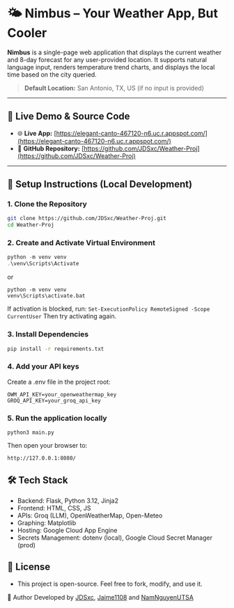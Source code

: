 # 🌤️ Nimbus – Your Weather App, But Cooler

**Nimbus** is a single-page web application that displays the current weather and 8-day forecast for any user-provided location. It supports natural language input, renders temperature trend charts, and displays the local time based on the city queried.

> **Default Location:** San Antonio, TX, US (if no input is provided)

---

## 🔗 Live Demo & Source Code

- 🌐 **Live App:** [https://elegant-canto-467120-n6.uc.r.appspot.com/](https://elegant-canto-467120-n6.uc.r.appspot.com/)
- 📂 **GitHub Repository:** [https://github.com/JDSxc/Weather-Proj](https://github.com/JDSxc/Weather-Proj)

---

## 🚀 Setup Instructions (Local Development)

### 1. Clone the Repository
```bash
git clone https://github.com/JDSxc/Weather-Proj.git
cd Weather-Proj
```
### 2. Create and Activate Virtual Environment
```PowerShell
python -m venv venv
.\venv\Scripts\Activate
```
or
```CMD 
python -m venv venv
venv\Scripts\activate.bat
```
If activation is blocked, run:
```Set-ExecutionPolicy RemoteSigned -Scope CurrentUser```
Then try activating again.

### 3. Install Dependencies

```bash
pip install -r requirements.txt
```
### 4. Add your API keys
Create a .env file in the project root:
```
OWM_API_KEY=your_openweathermap_key
GROQ_API_KEY=your_groq_api_key
```
### 5. Run the application locally

```
python3 main.py
```
Then open your browser to:
```
http://127.0.0.1:8080/
```


## 🛠️ Tech Stack
- Backend: Flask, Python 3.12, Jinja2
- Frontend: HTML, CSS, JS
- APIs: Groq (LLM), OpenWeatherMap, Open-Meteo
- Graphing: Matplotlib
- Hosting: Google Cloud App Engine
- Secrets Management: dotenv (local), Google Cloud Secret Manager (prod)
## 📄 License
- This project is open-source. Feel free to fork, modify, and use it.

👤 Author
Developed by [JDSxc](https://github.com/JDSxc), [Jaime1108](https://github.com/Jaime1108) and [NamNguyenUTSA](https://github.com/NamNguyenUTSA)
